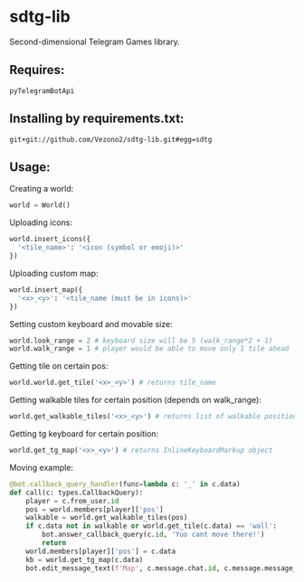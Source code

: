 # sdtg-lib
Second-dimensional Telegram Games library.
## Requires:
`pyTelegramBotApi`
## Installing by requirements.txt:
`git+git://github.com/Vezono2/sdtg-lib.git#egg=sdtg`

## Usage:

Creating a world:
```python
world = World()
```
Uploading icons:
```python
world.insert_icons({
  '<tile_name>': '<icon (symbol or emoji)>'
})
```
Uploading custom map:
```python
world.insert_map({
  '<x>_<y>': '<tile_name (must be in icons)>'
})
```
Setting custom keyboard and movable size:
```python
world.look_range = 2 # keyboard size will be 5 (walk_range*2 + 1)
world.walk_range = 1 # player would be able to move only 1 tile ahead
```
Getting tile on certain pos:
```python
world.world.get_tile('<x>_<y>') # returns tile_name
```
Getting walkable tiles for certain position (depends on walk_range):
```python
world.get_walkable_tiles('<x>_<y>') # returns list of walkable positions
```
Getting tg keyboard for certain position:
```python
world.get_tg_map('<x>_<y>') # returns InlineKeyboardMarkup object
```
Moving example:
```python
@bot.callback_query_handler(func=lambda c: '_' in c.data)
def call(c: types.CallbackQuery):
    player = c.from_user.id
    pos = world.members[player]['pos']
    walkable = world.get_walkable_tiles(pos)
    if c.data not in walkable or world.get_tile(c.data) == 'wall':
        bot.answer_callback_query(c.id, 'Yuo cant move there!')
        return
    world.members[player]['pos'] = c.data
    kb = world.get_tg_map(c.data)
    bot.edit_message_text(f'Map', c.message.chat.id, c.message.message_id, reply_markup=kb)
```

